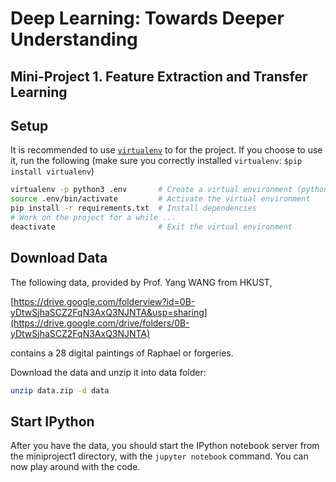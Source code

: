 # Deep Learning: Towards Deeper Understanding 

## Mini-Project 1. Feature Extraction and Transfer Learning

## Setup

It is recommended to use [`virtualenv`](http://docs.python-guide.org/en/latest/dev/virtualenvs/) to for the project. If you choose to use it, run the following (make sure you correctly installed `virtualenv`: `$pip install virtualenv`)

```bash
virtualenv -p python3 .env       # Create a virtual environment (python3)
source .env/bin/activate         # Activate the virtual environment
pip install -r requirements.txt  # Install dependencies
# Work on the project for a while ...
deactivate                       # Exit the virtual environment
```

## Download Data

The following data, provided by Prof. Yang WANG from HKUST,

[https://drive.google.com/folderview?id=0B-yDtwSjhaSCZ2FqN3AxQ3NJNTA&usp=sharing](https://drive.google.com/drive/folders/0B-yDtwSjhaSCZ2FqN3AxQ3NJNTA)

contains a 28 digital paintings of Raphael or forgeries.

Download the data and unzip it into data folder:

```bash
unzip data.zip -d data
```

## Start IPython

After you have the data, you should start the IPython notebook server from the miniproject1 directory, with the `jupyter notebook` command. You can now play around with the code.
